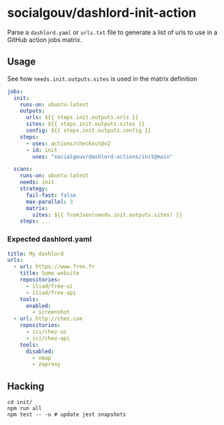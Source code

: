 # socialgouv/dashlord-init-action

Parse a `dashlord.yaml` or `urls.txt` file to generate a list of urls to use in a GitHub action jobs matrix.

## Usage

See how `needs.init.outputs.sites` is used in the matrix definition

```yaml
jobs:
  init:
    runs-on: ubuntu-latest
    outputs:
      urls: ${{ steps.init.outputs.urls }}
      sites: ${{ steps.init.outputs.sites }}
      config: ${{ steps.init.outputs.config }}
    steps:
      - uses: actions/checkout@v2
      - id: init
        uses: "socialgouv/dashlord-actions/init@main"

  scans:
    runs-on: ubuntu-latest
    needs: init
    strategy:
      fail-fast: false
      max-parallel: 3
      matrix:
        sites: ${{ fromJson(needs.init.outputs.sites) }}
    steps: ...
```

### Expected dashlord.yaml

```yml
title: My dashlord
urls:
  - url: https://www.free.fr
    title: Some website
    repositories:
      - iliad/free-ui
      - iliad/free-api
    tools:
      enabled:
        - screenshot
  - url: http://chez.com
    repositories:
      - ici/chez-ui
      - ici/chez-api
    tools:
      disabled:
        - nmap
        - zaproxy
```

## Hacking

```shell
cd init/
npm run all
npm test -- -u # update jest snapshots
```
